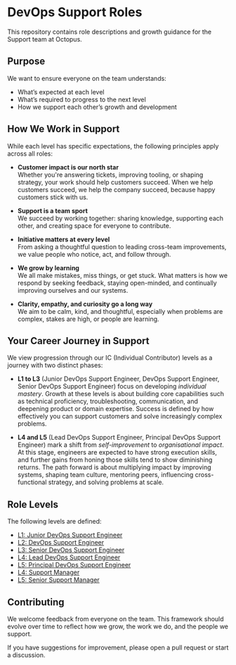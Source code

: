   # DevOps Support Roles

This repository contains role descriptions and growth guidance for the Support team at Octopus.

## Purpose

We want to ensure everyone on the team understands:

- What’s expected at each level
- What’s required to progress to the next level
- How we support each other’s growth and development

## How We Work in Support

While each level has specific expectations, the following principles apply across all roles:

- **Customer impact is our north star**  
  Whether you're answering tickets, improving tooling, or shaping strategy, your work should help customers succeed. When we help customers succeed, we help the company succeed, because happy customers stick with us.

- **Support is a team sport**  
  We succeed by working together: sharing knowledge, supporting each other, and creating space for everyone to contribute.

- **Initiative matters at every level**  
  From asking a thoughtful question to leading cross-team improvements, we value people who notice, act, and follow through.

- **We grow by learning**  
We all make mistakes, miss things, or get stuck. What matters is how we respond by seeking feedback, staying open-minded, and continually improving ourselves and our systems.

- **Clarity, empathy, and curiosity go a long way**  
We aim to be calm, kind, and thoughtful, especially when problems are complex, stakes are high, or people are learning.

## Your Career Journey in Support

We view progression through our IC (Individual Contributor) levels as a journey with two distinct phases:

- **L1 to L3** (Junior DevOps Support Engineer, DevOps Support Engineer, Senior DevOps Support Engineer) focus on developing *individual mastery*. Growth at these levels is about building core capabilities such as technical proficiency, troubleshooting, communication, and deepening product or domain expertise. Success is defined by how effectively you can support customers and solve increasingly complex problems.

- **L4 and L5** (Lead DevOps Support Engineer, Principal DevOps Support Engineer) mark a shift from *self-improvement* to *organisational impact*. At this stage, engineers are expected to have strong execution skills, and further gains from honing those skills tend to show diminishing returns. The path forward is about multiplying impact by improving systems, shaping team culture, mentoring peers, influencing cross-functional strategy, and solving problems at scale.

## Role Levels

The following levels are defined:

- [L1: Junior DevOps Support Engineer](./L1-Junior-DevOps-Support-Engineer.md)
- [L2: DevOps Support Engineer](./L2-DevOps-Support-Engineer.md)
- [L3: Senior DevOps Support Engineer](./L3-Senior-DevOps-Support-Engineer.md)
- [L4: Lead DevOps Support Engineer](./L4-Lead-DevOps-Support-Engineer.md)
- [L5: Principal DevOps Support Engineer](./L5-Principal-DevOps-Support-Engineer.md)
- [L4: Support Manager](./L4-Support-Manager.md)
- [L5: Senior Support Manager](./L5-Senior-Support-Manager.md)

## Contributing

We welcome feedback from everyone on the team. This framework should evolve over time to reflect how we grow, the work we do, and the people we support.

If you have suggestions for improvement, please open a pull request or start a discussion.
